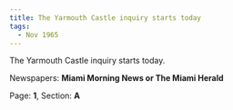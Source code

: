 ```yaml
---  
title: The Yarmouth Castle inquiry starts today  
tags:  
  - Nov 1965  
---  
```

  
The Yarmouth Castle inquiry starts today.  
  
Newspapers: **Miami Morning News or The Miami Herald**  
  
Page: **1**, Section: **A** 
